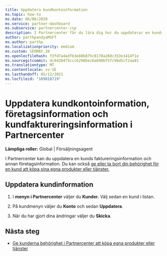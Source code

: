 ```yaml
---
title: Uppdatera kundkontoinformation
ms.topic: how-to
ms.date: 06/08/2020
ms.service: partner-dashboard
ms.subservice: partnercenter-csp
description: I Partnercenter får du lära dig hur du uppdaterar en kunds faktureringsinformation eller hur du uppdaterar företagsinformation.
author: parthpandyaMSFT
ms.author: parthp
ms.localizationpriority: medium
ms.custom: SEOMAY.20
ms.openlocfilehash: f3fd7a4adfb3e88b875c8178a260c353e1414f1e
ms.sourcegitcommit: dc9438475ccc6298bec6a698bf5fc9bd5cf2aa81
ms.translationtype: MT
ms.contentlocale: sv-SE
ms.lasthandoff: 05/12/2021
ms.locfileid: "109818719"
---
```

# <a name="update-customer-account-info-company-details-and-customer-billing-information-in-partner-center"></a>Uppdatera kundkontoinformation, företagsinformation och kundfaktureringsinformation i Partnercenter

**Lämpliga roller:** Global | Försäljningsagent

I Partnercenter kan du uppdatera en kunds faktureringsinformation och annan företagsinformation. Du kan också [ge eller ta bort din behörighet för en kund att köpa sina egna produkter eller tjänster.](give-customers-permission.md)

## <a name="update-customer-details"></a>Uppdatera kundinformation

1. I **menyn i Partnercenter** väljer du **Kunder.** Välj sedan en kund i listan.

2. På kundmenyn väljer du **Konto** och sedan **Uppdatera**.

3. När du har gjort dina ändringar väljer du **Skicka**.

## <a name="next-steps"></a>Nästa steg

- [Ge kunderna behörighet i Partnercenter att köpa egna produkter eller tjänster](give-customers-permission.md)